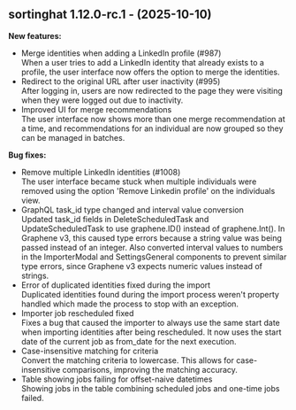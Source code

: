 ## sortinghat 1.12.0-rc.1 - (2025-10-10)

**New features:**

 * Merge identities when adding a LinkedIn profile (#987)\
   When a user tries to add a LinkedIn identity that already exists to a
   profile, the user interface now offers the option to merge the
   identities.
 * Redirect to the original URL after user inactivity (#995)\
   After logging in, users are now redirected to the page they were
   visiting when they were logged out due to inactivity.
 * Improved UI for merge recommendations\
   The user interface now shows more than one merge recommendation at a
   time, and recommendations for an individual are now grouped so they
   can be managed in batches.

**Bug fixes:**

 * Remove multiple LinkedIn identities (#1008)\
   The user interface became stuck when multiple individuals  were
   removed using the option 'Remove Linkedin profile' on the individuals
   view.
 * GraphQL task_id type changed and interval value conversion\
   Updated task_id fields in DeleteScheduledTask and UpdateScheduledTask
   to use graphene.ID() instead of graphene.Int(). In Graphene v3, this
   caused type errors because a string value was being passed instead of
   an integer. Also converted interval values to numbers in the
   ImporterModal and SettingsGeneral components to prevent similar type
   errors, since Graphene v3 expects numeric values instead of strings.
 * Error of duplicated identities fixed during the import\
   Duplicated identities found during the import process weren't property
   handled which made the process to stop with an exception.
 * Importer job rescheduled fixed\
   Fixes a bug that caused the importer to always use the same start date
   when importing identities after being rescheduled. It now uses the
   start date of the current job as from_date for the next execution.
 * Case-insensitive matching for criteria\
   Convert the matching criteria to lowercase. This allows for case-
   insensitive comparisons, improving the matching accuracy.
 * Table showing jobs failing for offset-naive datetimes\
   Showing jobs in the table combining scheduled jobs and one-time jobs
   failed.

